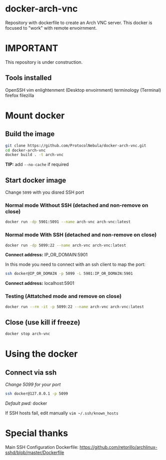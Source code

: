 # docker-arch-vnc
Repository with dockerfile to create an Arch VNC server.
This docker is focused to "work" with remote envoirnment.

# IMPORTANT
This repository is under construction.

## Tools installed
OpenSSH
vim
enlightenment (Desktop envoirnment)
terminology (Terminal)
firefox
filezilla

# Mount docker

## Build the image
```bash
git clone https://github.com/ProtocolNebula/docker-arch-vnc.git
cd docker-arch-vnc
docker build . -t arch-vnc
```

**TIP:** add ```--no-cache``` if required

## Start docker image
Change ```5099``` with you disred SSH port

### Normal mode Without SSH (detached and non-remove on close)
```bash
docker run -dp 5901:5091 --name arch-vnc arch-vnc:latest
```

### Normal mode With SSH (detached and non-remove on close)
```bash
docker run -dp 5099:22 --name arch-vnc arch-vnc:latest
```

**Connect address:** IP_OR_DOMAIN:5901

In this mode you need to connect with an ssh client to map the port:
```bash
ssh docker@IP_OR_DOMAIN -p 5099 -L 5901:IP_OR_DOMAIN:5901
```

**Connect address:** localhost:5901

### Testing (Attatched mode and remove on close)
```bash
docker run --rm -it -p 5099:22 --name arch-vnc arch-vnc:latest
```

## Close (use kill if freeze)
```bash
docker stop arch-vnc
```


# Using the docker

## Connect via ssh
*Change 5099 for your port*
```bash
ssh docker@127.0.0.1 -p 5099
```

*Default pwd:* docker

If SSH hosts fail, edit manually ```vim ~/.ssh/known_hosts```


# Special thanks

Main SSH Configuration Dockerfile: https://github.com/retorillo/archlinux-sshd/blob/master/Dockerfile

